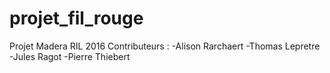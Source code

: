 # projet_fil_rouge
Projet Madera RIL 2016
Contributeurs :
-Alison Rarchaert
-Thomas Lepretre
-Jules Ragot
-Pierre Thiebert
